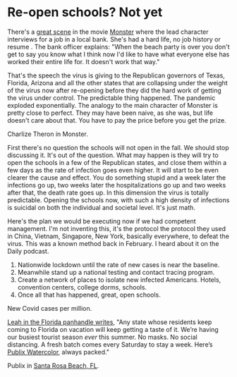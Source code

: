 # Re-open schools? Not yet
There's a <a href="https://www.youtube.com/watch?v=sraDVyksYMs">great scene</a> in the movie <a href="https://www.youtube.com/watch?v=vq70brIQP40">Monster</a> where the lead character interviews for a job in a local bank. She's had a hard life, no job history or resume . The bank officer explains: "When the beach party is over you don't get to say you know what I think now I'd like to have what everyone else has worked their entire life for. It doesn't work that way."

That's the speech the virus is giving to the Republican governors of Texas, Florida, Arizona and all the other states that are collapsing under the weight of the virus now after re-opening before they did the hard work of getting the virus under control. The predictable thing happened. The pandemic exploded exponentially. The analogy to the main character of Monster is pretty close to perfect. They may have been naive, as she was, but life doesn't care about that. You have to pay the price before you get the prize.

Charlize Theron in Monster.

First there's no question the schools will not open in the fall. We should stop discussing it. It's out of the question. What may happen is they will try to open the schools in a few of the Republican states, and close them within a few days as the rate of infection goes even higher. It will start to be even clearer the cause and effect. You do something stupid and a week later the infections go up, two weeks later the hospitalizations go up and two weeks after that, the death rate goes up. In this dimension the virus is totally predictable. Opening the schools now, with such a high density of infections is suicidal on both the individual and societal level. It's just math. 

Here's the plan we would be executing now if we had competent management. I'm not inventing this, it's the protocol the protocol they used in China, Vietnam, Singapore, New York, basically everywhere, to defeat the virus. This was a known method back in February. I heard about it on the Daily podcast.  
1. Nationwide lockdown until the rate of new cases is near the baseline.  
2. Meanwhile stand up a national testing and contact tracing program. 
3. Create a network of places to isolate new infected Americans. Hotels, convention centers, college dorms, schools.  
4. Once all that has happened, great, open schools.

New Covid cases per million. 

<a href="https://twitter.com/LeahDaisyD/status/1282314539460112389">Leah in the Florida panhandle writes</a>, "Any state whose residents keep coming to Florida on vacation will keep getting a taste of it. We’re having our busiest tourist season <i>ever</i> this summer. No masks. No social distancing. A fresh batch comes every Saturday to stay a week. Here’s <a href="https://www.publix.com/locations/153-watercolor-crossings">Publix Watercolor</a>, always packed."

Publix in <a href="https://www.google.com/maps/place/Santa+Rosa+Beach,+FL+32459/@30.3960316,-87.3494376,8z/data=!4m5!3m4!1s0x8893e19100c879b1:0xaadc3fb91d731d0b!8m2!3d30.3960324!4d-86.2288322">Santa Rosa Beach, FL</a>.

